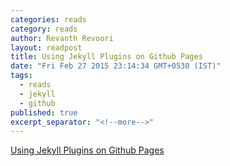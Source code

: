 ```yaml
---
categories: reads
category: reads
author: Revanth Revoori
layout: readpost
title: Using Jekyll Plugins on Github Pages
date: "Fri Feb 27 2015 23:14:34 GMT+0530 (IST)"
tags: 
  - reads
  - jekyll
  - github
published: true
excerpt_separator: "<!--more-->"
---
```



<a class="embedly-card" href="http://blog.nitrous.io/2013/08/30/using-jekyll-plugins-on-github-pages.html">Using Jekyll Plugins on Github Pages  <i class="fa fa-external-link"></i></a>
<!--more-->
